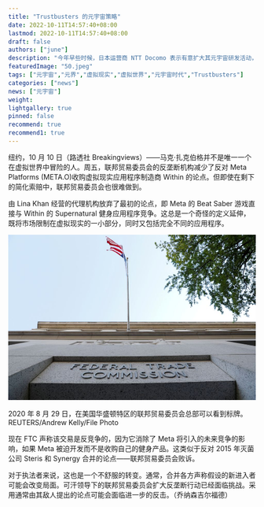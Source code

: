 ```yaml
---
title: "Trustbusters 的元宇宙策略"
date: 2022-10-11T14:57:40+08:00
lastmod: 2022-10-11T14:57:40+08:00
draft: false
authors: ["june"]
description: "今年早些时候，日本运营商 NTT Docomo 表示有意扩大其元宇宙研发活动，成立了一家名为NTT Qonoq的全资子公司，据报道预算为 600 亿日元（4.12 亿美元），将开发硬件和扩展现实 (XR) 领域的软件产品。"
featuredImage: "50.jpeg"
tags: ["元宇宙","元界","虚拟现实","虚拟世界","元宇宙时代","Trustbusters"]
categories: ["news"]
news: ["元宇宙"]
weight: 
lightgallery: true
pinned: false
recommend: true
recommend1: true
---
```




纽约，10 月 10 日（路透社 Breakingviews）——马克·扎克伯格并不是唯一一个在虚拟世界中冒险的人。周五，联邦贸易委员会的反垄断机构减少了反对 Meta Platforms (META.O)收购虚拟现实应用程序制造商 Within 的论点。但即使在剩下的简化索赔中，联邦贸易委员会也很难做到。

由 Lina Khan 经营的代理机构放弃了最初的论点，即 Meta 的 Beat Saber 游戏直接与 Within 的 Supernatural 健身应用程序竞争。这总是一个奇怪的定义延伸，既将市场限制在虚拟现实的一小部分，同时又包括完全不同的应用程序。



![2020 年 8 月 29 日，在美国华盛顿特区的联邦贸易委员会总部可以看到标牌。](49.jpg)

2020 年 8 月 29 日，在美国华盛顿特区的联邦贸易委员会总部可以看到标牌。REUTERS/Andrew Kelly/File Photo



现在 FTC 声称该交易是反竞争的，因为它消除了 Meta 将引入的未来竞争的影响，如果 Meta 被迫开发而不是收购自己的健身产品。这类似于反对 2015 年灭菌公司 Steris 和 Synergy 合并的论点——联邦贸易委员会败诉。

对于执法者来说，这也是一个不舒服的转变。通常，合并各方声称假设的新进入者可能会改变局面。可汗领导下的联邦贸易委员会扩大反垄断行动已经面临挑战。采用通常由其敌人提出的论点可能会面临进一步的反击。（乔纳森吉尔福德）